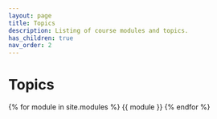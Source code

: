 ```yaml
---
layout: page
title: Topics
description: Listing of course modules and topics.
has_children: true
nav_order: 2
---
```


# Topics

{% for module in site.modules %}
{{ module }}
{% endfor %}
